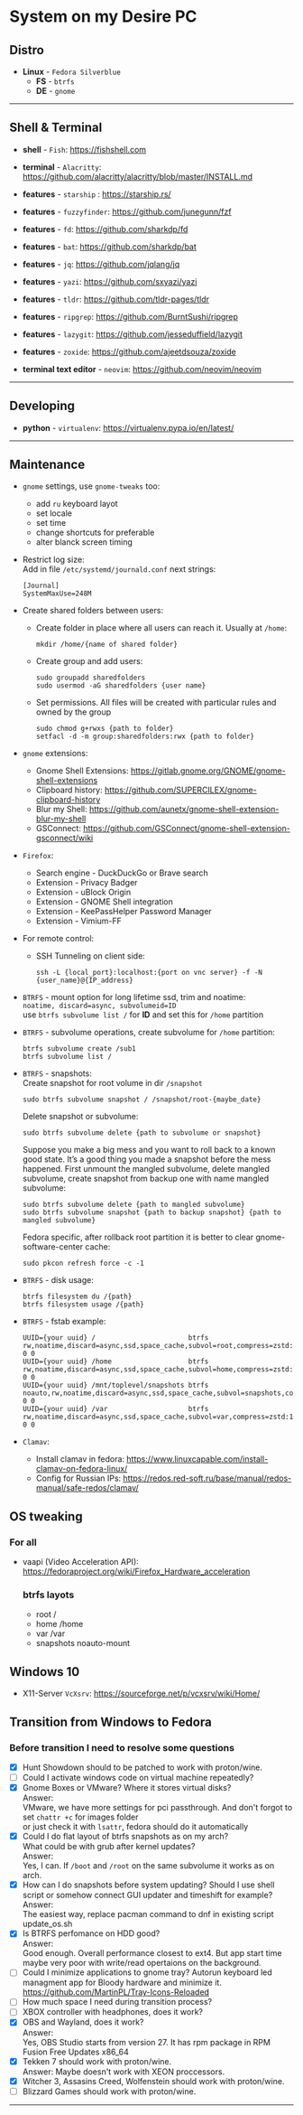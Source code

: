 # System on my Desire PC

## Distro

- **Linux** - `Fedora Silverblue`
  - **FS** - `btrfs`
  - **DE** - `gnome`

---

## Shell & Terminal

- **shell** - `Fish`: <https://fishshell.com>
- **terminal** - `Alacritty`: <https://github.com/alacritty/alacritty/blob/master/INSTALL.md>
- **features** - `starship` : <https://starship.rs/>
- **features** - `fuzzyfinder`: <https://github.com/junegunn/fzf>
- **features** - `fd`: <https://github.com/sharkdp/fd>
- **features** - `bat`: <https://github.com/sharkdp/bat>
- **features** - `jq`: <https://github.com/jqlang/jq>
- **features** - `yazi`: <https://github.com/sxyazi/yazi>
- **features** - `tldr`: <https://github.com/tldr-pages/tldr>
- **features** - `ripgrep`: <https://github.com/BurntSushi/ripgrep>
- **features** - `lazygit`: <https://github.com/jesseduffield/lazygit>
- **features** - `zoxide`: <https://github.com/ajeetdsouza/zoxide>

- **terminal text editor** - `neovim`: <https://github.com/neovim/neovim>

---

## Developing

- **python** - `virtualenv`: <https://virtualenv.pypa.io/en/latest/>

---

## Maintenance

- `gnome` settings, use `gnome-tweaks` too:

  - add `ru` keyboard layot
  - set locale
  - set time
  - change shortcuts for preferable
  - alter blanck screen timing

- Restrict log size:  
  Add in file `/etc/systemd/journald.conf` next strings:

      [Journal]
      SystemMaxUse=248M

- Create shared folders between users:

  - Create folder in place where all users can reach it. Usually at `/home`:

        mkdir /home/{name of shared folder}

  - Create group and add users:

        sudo groupadd sharedfolders
        sudo usermod -aG sharedfolders {user name}

  - Set permissions. All files will be created with particular rules and owned by the group

        sudo chmod g+rwxs {path to folder}
        setfacl -d -m group:sharedfolders:rwx {path to folder}

- `gnome` extensions:

  - Gnome Shell Extensions: <https://gitlab.gnome.org/GNOME/gnome-shell-extensions>
  - Clipboard history: <https://github.com/SUPERCILEX/gnome-clipboard-history>
  - Blur my Shell: <https://github.com/aunetx/gnome-shell-extension-blur-my-shell>
  - GSConnect: <https://github.com/GSConnect/gnome-shell-extension-gsconnect/wiki>

- `Firefox`:

  - Search engine - DuckDuckGo or Brave search
  - Extension - Privacy Badger
  - Extension - uBlock Origin
  - Extension - GNOME Shell integration
  - Extension - KeePassHelper Password Manager
  - Extension - Vimium-FF

- For remote control:

  - SSH Tunneling on client side:

        ssh -L {local_port}:localhost:{port on vnc server} -f -N {user_name}@{IP_address}

- `BTRFS` - mount option for long lifetime ssd, trim and noatime:  
  `noatime, discard=async, subvolumeid=ID`  
  use `btrfs subvolume list /` for **ID** and set this for `/home` partition

- `BTRFS` - subvolume operations, create subvolume for `/home` partition:

      btrfs subvolume create /sub1
      btrfs subvolume list /

- `BTRFS` - snapshots:  
  Create snapshot for root volume in dir `/snapshot`

      sudo btrfs subvolume snapshot / /snapshot/root-{maybe_date}

  Delete snapshot or subvolume:

      sudo btrfs subvolume delete {path to subvolume or snapshot}

  Suppose you make a big mess and you want to roll back to a known good state. It’s a good thing you made a snapshot before the mess happened. First unmount the mangled subvolume, delete mangled subvolume, create snapshot from backup one with name mangled subvolume:

      sudo btrfs subvolume delete {path to mangled subvolume}
      sudo btrfs subvolume snapshot {path to backup snapshot} {path to mangled subvolume}

  Fedora specific, after rollback root partition it is better to clear gnome-software-center cache:

      sudo pkcon refresh force -c -1

- `BTRFS` - disk usage:

      btrfs filesystem du /{path}
      btrfs filesystem usage /{path}

- `BTRFS` - fstab example:

      UUID={your uuid} /                       btrfs   rw,noatime,discard=async,ssd,space_cache,subvol=root,compress=zstd:1 0 0
      UUID={your uuid} /home                   btrfs   rw,noatime,discard=async,ssd,space_cache,subvol=home,compress=zstd:1 0 0
      UUID={your uuid} /mnt/toplevel/snapshots btrfs   noauto,rw,noatime,discard=async,ssd,space_cache,subvol=snapshots,compress=zstd:1 0 0
      UUID={your uuid} /var                    btrfs   rw,noatime,discard=async,ssd,space_cache,subvol=var,compress=zstd:1 0 0

- `Clamav`:

  - Install clamav in fedora: <https://www.linuxcapable.com/install-clamav-on-fedora-linux/>
  - Config for Russian IPs: <https://redos.red-soft.ru/base/manual/redos-manual/safe-redos/clamav/>

## OS tweaking

### For all

- vaapi (Video Acceleration API): https://fedoraproject.org/wiki/Firefox_Hardware_acceleration

  ### btrfs layots

  - root /
  - home /home
  - var /var
  - snapshots noauto-mount

## Windows 10

- X11-Server `VcXsrv`: <https://sourceforge.net/p/vcxsrv/wiki/Home/>

## Transition from Windows to Fedora

### Before transition I need to resolve some questions

- [x] Hunt Showdown should to be patched to work with proton/wine.
- [ ] Could I activate windows code on virtual machine repeatedly?
- [x] Gnome Boxes or VMware? Where it stores virtual disks?  
       Answer:  
       VMware, we have more settings for pci passthrough. And don't forgot to set `chattr +c` for images folder  
       or just check it with `lsattr`, fedora should do it automatically
- [x] Could I do flat layout of btrfs snapshots as on my arch?  
       What could be with grub after kernel updates?  
       Answer:  
       Yes, I can. If `/boot` and `/root` on the same subvolume it works as on arch.
- [x] How can I do snapshots before system updating?
      Should I use shell script or somehow connect GUI updater and timeshift for example?  
       Answer:  
       The easiest way, replace pacman command to dnf in existing script update_os.sh
- [x] Is BTRFS perfomance on HDD good?  
       Answer:  
       Good enough. Overall performance closest to ext4. But app start time maybe very poor with write/read opertaions on the background.
- [ ] Could I minimize applications to gnome tray?
      Autorun keyboard led managment app for Bloody hardware and minimize it.
      https://github.com/MartinPL/Tray-Icons-Reloaded
- [ ] How much space I need during transition process?
- [ ] XBOX controller with headphones, does it work?
- [x] OBS and Wayland, does it work?  
       Answer:  
       Yes, OBS Studio starts from version 27. It has rpm package in RPM Fusion Free Updates x86_64
- [x] Tekken 7 should work with proton/wine.  
       Answer:
      Maybe doesn't work with XEON proccessors.
- [x] Witcher 3, Assasins Creed, Wolfenstein should work with proton/wine.
- [ ] Blizzard Games should work with proton/wine.

---
